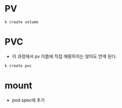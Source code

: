 # PV

```
k create volume 
```
# PVC
* 이 과정에서 pv 이름에 직접 매핑하지는 않아도 연계 된다.
```
k create pvc 
```

# mount
* pod spec에 추가
```
```